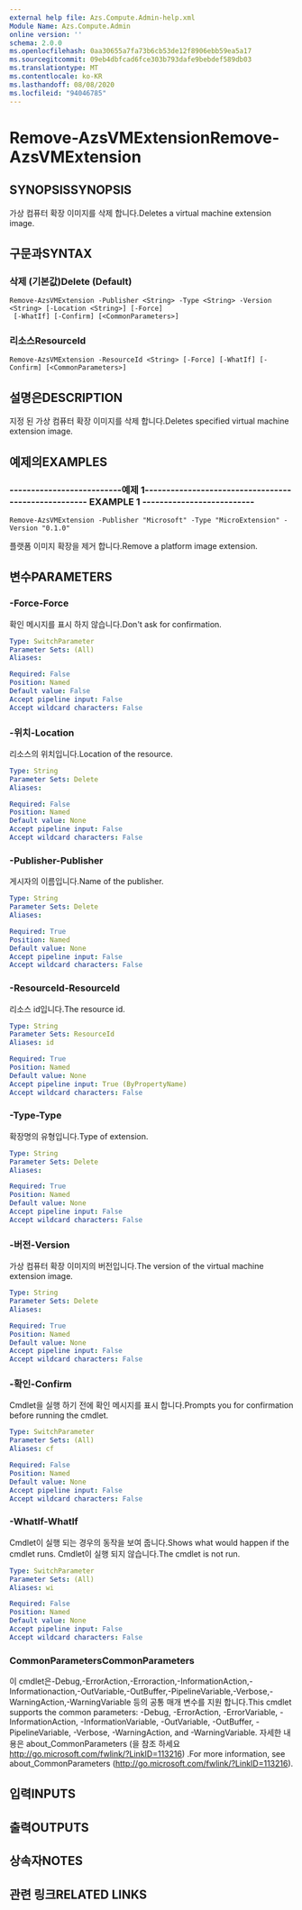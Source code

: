 ```yaml
---
external help file: Azs.Compute.Admin-help.xml
Module Name: Azs.Compute.Admin
online version: ''
schema: 2.0.0
ms.openlocfilehash: 0aa30655a7fa73b6cb53de12f8906ebb59ea5a17
ms.sourcegitcommit: 09eb4dbfcad6fce303b793dafe9bebdef589db03
ms.translationtype: MT
ms.contentlocale: ko-KR
ms.lasthandoff: 08/08/2020
ms.locfileid: "94046785"
---
```

# <span data-ttu-id="cf9e0-101">Remove-AzsVMExtension</span><span class="sxs-lookup"><span data-stu-id="cf9e0-101">Remove-AzsVMExtension</span></span>

## <span data-ttu-id="cf9e0-102">SYNOPSIS</span><span class="sxs-lookup"><span data-stu-id="cf9e0-102">SYNOPSIS</span></span>
<span data-ttu-id="cf9e0-103">가상 컴퓨터 확장 이미지를 삭제 합니다.</span><span class="sxs-lookup"><span data-stu-id="cf9e0-103">Deletes a virtual machine extension image.</span></span>

## <span data-ttu-id="cf9e0-104">구문과</span><span class="sxs-lookup"><span data-stu-id="cf9e0-104">SYNTAX</span></span>

### <span data-ttu-id="cf9e0-105">삭제 (기본값)</span><span class="sxs-lookup"><span data-stu-id="cf9e0-105">Delete (Default)</span></span>
```
Remove-AzsVMExtension -Publisher <String> -Type <String> -Version <String> [-Location <String>] [-Force]
 [-WhatIf] [-Confirm] [<CommonParameters>]
```

### <span data-ttu-id="cf9e0-106">리소스</span><span class="sxs-lookup"><span data-stu-id="cf9e0-106">ResourceId</span></span>
```
Remove-AzsVMExtension -ResourceId <String> [-Force] [-WhatIf] [-Confirm] [<CommonParameters>]
```

## <span data-ttu-id="cf9e0-107">설명은</span><span class="sxs-lookup"><span data-stu-id="cf9e0-107">DESCRIPTION</span></span>
<span data-ttu-id="cf9e0-108">지정 된 가상 컴퓨터 확장 이미지를 삭제 합니다.</span><span class="sxs-lookup"><span data-stu-id="cf9e0-108">Deletes specified virtual machine extension image.</span></span>

## <span data-ttu-id="cf9e0-109">예제의</span><span class="sxs-lookup"><span data-stu-id="cf9e0-109">EXAMPLES</span></span>

### <span data-ttu-id="cf9e0-110">--------------------------예제 1--------------------------</span><span class="sxs-lookup"><span data-stu-id="cf9e0-110">-------------------------- EXAMPLE 1 --------------------------</span></span>
```
Remove-AzsVMExtension -Publisher "Microsoft" -Type "MicroExtension" -Version "0.1.0"
```

<span data-ttu-id="cf9e0-111">플랫폼 이미지 확장을 제거 합니다.</span><span class="sxs-lookup"><span data-stu-id="cf9e0-111">Remove a platform image extension.</span></span>

## <span data-ttu-id="cf9e0-112">변수</span><span class="sxs-lookup"><span data-stu-id="cf9e0-112">PARAMETERS</span></span>

### <span data-ttu-id="cf9e0-113">-Force</span><span class="sxs-lookup"><span data-stu-id="cf9e0-113">-Force</span></span>
<span data-ttu-id="cf9e0-114">확인 메시지를 표시 하지 않습니다.</span><span class="sxs-lookup"><span data-stu-id="cf9e0-114">Don't ask for confirmation.</span></span>

```yaml
Type: SwitchParameter
Parameter Sets: (All)
Aliases: 

Required: False
Position: Named
Default value: False
Accept pipeline input: False
Accept wildcard characters: False
```

### <span data-ttu-id="cf9e0-115">-위치</span><span class="sxs-lookup"><span data-stu-id="cf9e0-115">-Location</span></span>
<span data-ttu-id="cf9e0-116">리소스의 위치입니다.</span><span class="sxs-lookup"><span data-stu-id="cf9e0-116">Location of the resource.</span></span>

```yaml
Type: String
Parameter Sets: Delete
Aliases: 

Required: False
Position: Named
Default value: None
Accept pipeline input: False
Accept wildcard characters: False
```

### <span data-ttu-id="cf9e0-117">-Publisher</span><span class="sxs-lookup"><span data-stu-id="cf9e0-117">-Publisher</span></span>
<span data-ttu-id="cf9e0-118">게시자의 이름입니다.</span><span class="sxs-lookup"><span data-stu-id="cf9e0-118">Name of the publisher.</span></span>

```yaml
Type: String
Parameter Sets: Delete
Aliases: 

Required: True
Position: Named
Default value: None
Accept pipeline input: False
Accept wildcard characters: False
```

### <span data-ttu-id="cf9e0-119">-ResourceId</span><span class="sxs-lookup"><span data-stu-id="cf9e0-119">-ResourceId</span></span>
<span data-ttu-id="cf9e0-120">리소스 id입니다.</span><span class="sxs-lookup"><span data-stu-id="cf9e0-120">The resource id.</span></span>

```yaml
Type: String
Parameter Sets: ResourceId
Aliases: id

Required: True
Position: Named
Default value: None
Accept pipeline input: True (ByPropertyName)
Accept wildcard characters: False
```

### <span data-ttu-id="cf9e0-121">-Type</span><span class="sxs-lookup"><span data-stu-id="cf9e0-121">-Type</span></span>
<span data-ttu-id="cf9e0-122">확장명의 유형입니다.</span><span class="sxs-lookup"><span data-stu-id="cf9e0-122">Type of extension.</span></span>

```yaml
Type: String
Parameter Sets: Delete
Aliases: 

Required: True
Position: Named
Default value: None
Accept pipeline input: False
Accept wildcard characters: False
```

### <span data-ttu-id="cf9e0-123">-버전</span><span class="sxs-lookup"><span data-stu-id="cf9e0-123">-Version</span></span>
<span data-ttu-id="cf9e0-124">가상 컴퓨터 확장 이미지의 버전입니다.</span><span class="sxs-lookup"><span data-stu-id="cf9e0-124">The version of the virtual machine extension image.</span></span>

```yaml
Type: String
Parameter Sets: Delete
Aliases: 

Required: True
Position: Named
Default value: None
Accept pipeline input: False
Accept wildcard characters: False
```

### <span data-ttu-id="cf9e0-125">-확인</span><span class="sxs-lookup"><span data-stu-id="cf9e0-125">-Confirm</span></span>
<span data-ttu-id="cf9e0-126">Cmdlet을 실행 하기 전에 확인 메시지를 표시 합니다.</span><span class="sxs-lookup"><span data-stu-id="cf9e0-126">Prompts you for confirmation before running the cmdlet.</span></span>

```yaml
Type: SwitchParameter
Parameter Sets: (All)
Aliases: cf

Required: False
Position: Named
Default value: None
Accept pipeline input: False
Accept wildcard characters: False
```

### <span data-ttu-id="cf9e0-127">-WhatIf</span><span class="sxs-lookup"><span data-stu-id="cf9e0-127">-WhatIf</span></span>
<span data-ttu-id="cf9e0-128">Cmdlet이 실행 되는 경우의 동작을 보여 줍니다.</span><span class="sxs-lookup"><span data-stu-id="cf9e0-128">Shows what would happen if the cmdlet runs.</span></span>
<span data-ttu-id="cf9e0-129">Cmdlet이 실행 되지 않습니다.</span><span class="sxs-lookup"><span data-stu-id="cf9e0-129">The cmdlet is not run.</span></span>

```yaml
Type: SwitchParameter
Parameter Sets: (All)
Aliases: wi

Required: False
Position: Named
Default value: None
Accept pipeline input: False
Accept wildcard characters: False
```

### <span data-ttu-id="cf9e0-130">CommonParameters</span><span class="sxs-lookup"><span data-stu-id="cf9e0-130">CommonParameters</span></span>
<span data-ttu-id="cf9e0-131">이 cmdlet은-Debug,-ErrorAction,-Erroraction,-InformationAction,-Informationaction,-OutVariable,-OutBuffer,-PipelineVariable,-Verbose,-WarningAction,-WarningVariable 등의 공통 매개 변수를 지원 합니다.</span><span class="sxs-lookup"><span data-stu-id="cf9e0-131">This cmdlet supports the common parameters: -Debug, -ErrorAction, -ErrorVariable, -InformationAction, -InformationVariable, -OutVariable, -OutBuffer, -PipelineVariable, -Verbose, -WarningAction, and -WarningVariable.</span></span> <span data-ttu-id="cf9e0-132">자세한 내용은 about_CommonParameters (을 참조 하세요 http://go.microsoft.com/fwlink/?LinkID=113216) .</span><span class="sxs-lookup"><span data-stu-id="cf9e0-132">For more information, see about_CommonParameters (http://go.microsoft.com/fwlink/?LinkID=113216).</span></span>

## <span data-ttu-id="cf9e0-133">입력</span><span class="sxs-lookup"><span data-stu-id="cf9e0-133">INPUTS</span></span>

## <span data-ttu-id="cf9e0-134">출력</span><span class="sxs-lookup"><span data-stu-id="cf9e0-134">OUTPUTS</span></span>

## <span data-ttu-id="cf9e0-135">상속자</span><span class="sxs-lookup"><span data-stu-id="cf9e0-135">NOTES</span></span>

## <span data-ttu-id="cf9e0-136">관련 링크</span><span class="sxs-lookup"><span data-stu-id="cf9e0-136">RELATED LINKS</span></span>

